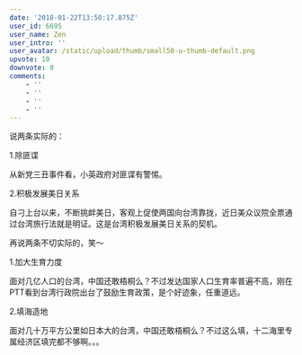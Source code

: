 ```yaml
---
date: '2018-01-22T13:50:17.875Z'
user_id: 6695
user_name: Zen
user_intro: ''
user_avatar: /static/upload/thumb/small50-u-thumb-default.png
upvote: 10
downvote: 0
comments:
    - ''
    - ''
    - ''
    - ''
---
```


说两条实际的：

1.除匪谍

从新党三丑事件看，小英政府对匪谍有警惕。

2.积极发展美日关系

自刁上台以来，不断挑衅美日，客观上促使两国向台湾靠拢，近日美众议院全票通过台湾旅行法就是明证。这是台湾积极发展美日关系的契机。

再说两条不切实际的，笑～

1.加大生育力度

面对几亿人口的台湾，中国还敢梧桐么？不过发达国家人口生育率普遍不高，刚在PTT看到台湾行政院出台了鼓励生育政策，是个好迹象，任重道远。

2.填海造地

面对几十万平方公里如日本大的台湾，中国还敢梧桐么？不过这么填，十二海里专属经济区填完都不够啊。。。
